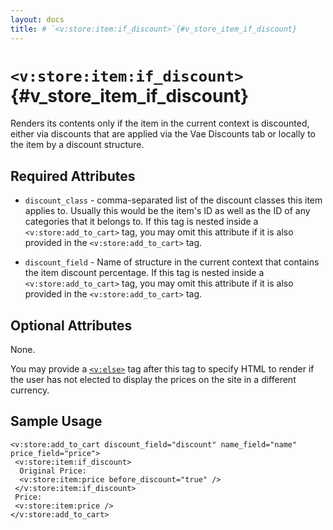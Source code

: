 ```yaml
---
layout: docs
title: # `<v:store:item:if_discount>`{#v_store_item_if_discount}
---
```


# `<v:store:item:if_discount>`{#v_store_item_if_discount}

Renders its contents only if the item in the current context is
discounted, either via discounts that are applied via the Vae Discounts
tab or locally to the item by a discount structure.

## Required Attributes

-   `discount_class` - comma-separated list of the discount classes this
    item applies to. Usually this would be the item's ID as well as the
    ID of any categories that it belongs to. If this tag is nested
    inside a `<v:store:add_to_cart>` tag, you may omit this attribute if
    it is also provided in the `<v:store:add_to_cart>` tag.

-   `discount_field` - Name of structure in the current context that
    contains the item discount percentage. If this tag is nested inside
    a `<v:store:add_to_cart>` tag, you may omit this attribute if it is
    also provided in the `<v:store:add_to_cart>` tag.

## Optional Attributes

None.

You may provide a [`<v:else>`](#v_else) tag after this tag to specify
HTML to render if the user has not elected to display the prices on the
site in a different currency.

## Sample Usage

    <v:store:add_to_cart discount_field="discount" name_field="name" price_field="price">
     <v:store:item:if_discount>
      Original Price: 
      <v:store:item:price before_discount="true" />
     </v:store:item:if_discount>
     Price:
     <v:store:item:price />
    </v:store:add_to_cart>
